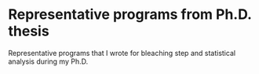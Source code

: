 # Representative programs from Ph.D. thesis
 Representative programs that I wrote for bleaching step and statistical analysis during my Ph.D.
